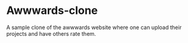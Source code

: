 # Awwwards-clone
A sample clone of the awwwards website where one can upload their projects and have others rate them.
